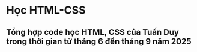 # Học HTML-CSS
## Tổng hợp code học HTML, CSS của Tuấn Duy trong thời gian từ tháng 6 đến tháng 9 năm 2025
